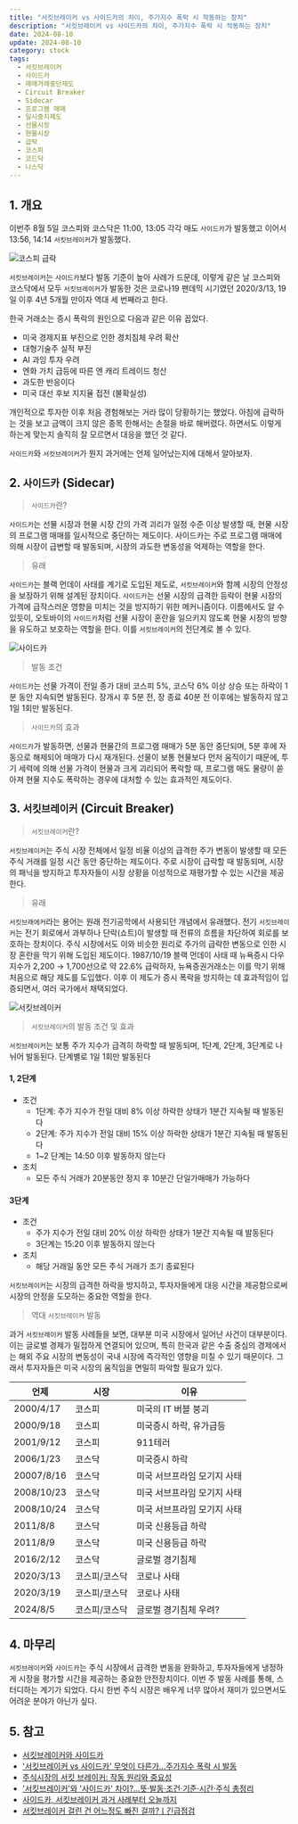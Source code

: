 ```yaml
---
title: "서킷브레이커 vs 사이드카의 차이, 주가지수 폭락 시 작동하는 장치"
description: "서킷브레이커 vs 사이드카의 차이, 주가지수 폭락 시 작동하는 장치"
date: 2024-08-10
update: 2024-08-10
category: stock
tags:
  - 서킷브레이커
  - 사이드카
  - 매매거래중단제도
  - Circuit Breaker
  - Sidecar
  - 프로그램 매매
  - 일시중지제도
  - 선물시장
  - 현물시장
  - 급락
  - 코스피
  - 코드닥
  - 나스닥
---
```


## 1. 개요

이번주 8월 5일 코스피와 코스닥은 11:00, 13:05 각각 매도 `사이드카`가 발동했고 이어서 13:56, 14:14 `서킷브레이커`가 발동했다.

![코스피 급락](image-20240810174401394.png)

`서킷브레이커`는 `사이드카`보다 발동 기준이 높아 사례가 드문데, 이렇게 같은 날 코스피와 코스닥에서 모두 `서킷브레이커`가 발동한 것은 코로나19 팬데믹 시기였던 2020/3/13, 19일 이후 4년 5개월 만이자 역대 세 번째라고 한다.

한국 거래소는 증시 폭락의 원인으로 다음과 같은 이유 꼽았다.

- 미국 경제지표 부진으로 인한 경치침체 우려 확산
- 대형기술주 실적 부진
- AI 과잉 투자 우려
- 엔화 가치 급등에 따른 엔 캐리 트레이드 청산
- 과도한 반응이다
- 미국 대선 후보 지지율 접전 (불확실성)

개인적으로 투자한 이후 처음 경험해보는 거라 많이 당황하기는 했었다. 아침에 급락하는 것을 보고 금액이 크지 않은 종목 한해서는 손절을 바로 해버렸다. 하면서도 이렇게 하는게 맞는지 솔직히 잘 모르면서 대응을 했던 것 같다.

`사이드카`와 `서킷브레이커`가 뭔지 과거에는 언제 일어났는지에 대해서 알아보자.

## 2. `사이드카` (Sidecar)

> `사이드카`란?

`사이드카`는 선물 시장과 현물 시장 간의 가격 괴리가 일정 수준 이상 발생할 때, 현물 시장의 프로그램 매매를 일시적으로 중단하는 제도이다. 사이드카는 주로 프로그램 매매에 의해 시장이 급변할 때 발동되며, 시장의 과도한 변동성을 억제하는 역할을 한다.

> 유래

`사이드카`는 블랙 먼데이 사태를 계기로 도입된 제도로, `서킷브레이커`와 함께 시장의 안정성을 보장하기 위해 설계된 장치이다. `사이드카`는 선물 시장의 급격한 등락이 현물 시장의 가격에 급작스러운 영향을 미치는 것을 방지하기 위한 메커니즘이다. 이름에서도 알 수 있듯이, 오토바이의 `사이드카`처럼 선물 시장이 혼란을 일으키지 않도록 현물 시장의 방향을 유도하고 보호하는 역할을 한다. 이를 `서킷브레이커`의 전단계로 볼 수 있다.

![사이드카](image-20240810174418115.png)

> 발동 조건

`사이드카`는 선물 가격이 전일 종가 대비 코스피 5%, 코스닥 6% 이상 상승 또는 하락이 1분 동안 지속되면 발동된다. 장개시 후 5분 전, 장 종료 40분 전 이후에는 발동하지 않고 1일 1회만 발동된다.

> `사이드카`의 효과

`사이드카`가 발동하면, 선물과 현물간의 프로그램 매매가 5분 동안 중단되며, 5분 후에 자동으로 해제되어 매매가 다시 재개된다. 선물이 보통 현물보다 먼저 움직이기 때문에, 투기 세력에 의해 선물 가격이 현물과 크게 괴리되어 폭락할 때, 프로그램 매도 물량이 쏟아져 현물 지수도 폭락하는 경우에 대처할 수 있는 효과적인 제도이다.

## 3. `서킷브레이커` (Circuit Breaker)

> `서킷브레이커`란?

`서킷브레이커`는 주식 시장 전체에서 일정 비율 이상의 급격한 주가 변동이 발생할 때 모든 주식 거래를 일정 시간 동안 중단하는 제도이다. 주로 시장이 급락할 때 발동되며, 시장의 패닉을 방지하고 투자자들이 시장 상황을 이성적으로 재평가할 수 있는 시간을 제공한다.

> 유래

`서킷브래에커`라는 용어는 원래 전기공학에서 사용되던 개념에서 유래했다. 전기 `서킷브레이커`는 전기 회로에서 과부하나 단락(쇼트)이 발생할 때 전류의 흐름을 차단하여 회로를 보호하는 장치이다. 주식 시장에서도 이와 비슷한 원리로 주가의 급락한 변동으로 인한 시장 혼란을 막기 위해 도입된 제도이다. 1987/10/19 블랙 먼데이 사태 때 뉴욕증시 다우 지수가 2,200 → 1,700선으로 약 22.6% 급락하자,  뉴욕증권거래소는 이를 막기 위해 처음으로 해당 제도를 도입했다. 이후 이 제도가 증시 폭락을 방지하는 데 효과적임이 입증되면서, 여러 국가에서 채택되었다. 

![서킷브레이커](서킷-브레이커.png)

> `서킷브레이커`의 발동 조건 및 효과

`서킷브레이커`는 보통 주가 지수가 급격히 하락할 때 발동되며, 1단계, 2단계, 3단계로 나뉘어 발동된다. 단계별로 1일 1회만 발동된다

#### 1, 2단계

- 조건
  - 1단계: 주가 지수가 전일 대비 8% 이상 하락한 상태가 1분간 지속될 때 발동된다
  - 2단계: 주가 지수가 전일 대비 15% 이상 하락한 상태가 1분간 지속될 때 발동된다
  - 1~2 단계는 14:50 이후 발동하지 않는다
- 조치
  - 모든 주식 거래가 20분동안 정지 후 10분간 단일가매매가 가능하다

#### 3단계

- 조건
  - 주가 지수가 전일 대비 20% 이상 하락한 상태가 1분간 지속될 때 발동된다
  - 3단계는 15:20 이후 발동하지 않는다
- 조치
  - 해당 거래일 동안 모든 주식 거래가 조기 종료된다

`서킷브레이커`는 시장의 급격한 하락을 방지하고, 투자자들에게 대응 시간을 제공함으로써 시장의 안정을 도모하는 중요한 역할을 한다.

> 역대 `서킷브레이커` 발동

과거 `서킷브레이커` 발동 사례들을 보면, 대부분 미국 시장에서 일어난 사건이 대부분이다. 이는 글로벌 경제가 밀접하게 연결되어 있으며, 특히 한국과 같은 수출 중심의 경제에서는 해외 주요 시장의 변동성이 국내 시장에 즉각적인 영향을 미칠 수 있기 때문이다. 그래서 투자자들은 미국 시장의 움직임을 면밀히 파악할 필요가 있다.

| 언제       | 시장          | 이유                        |
| ---------- | ------------- | --------------------------- |
| 2000/4/17  | 코스피        | 미국의 IT 버블 붕괴         |
| 2000/9/18  | 코스피        | 미국증시 하락, 유가급등     |
| 2001/9/12  | 코스피        | 911테러                     |
| 2006/1/23  | 코스닥        | 미국증시 하락               |
| 20007/8/16 | 코스닥        | 미국 서브프라임 모기지 사태 |
| 2008/10/23 | 코스닥        | 미국 서브프라임 모기지 사태 |
| 2008/10/24 | 코스닥        | 미국 서브프라임 모기지 사태 |
| 2011/8/8   | 코스닥        | 미국 신용등급 하락          |
| 2011/8/9   | 코스닥        | 미국 신용등급 하락          |
| 2016/2/12  | 코스닥        | 글로벌 경기침체             |
| 2020/3/13  | 코스피/코스닥 | 코로나 사태                 |
| 2020/3/19  | 코스피/코스닥 | 코로나 사태                 |
| 2024/8/5   | 코스피/코스닥 | 글로벌 경기침체 우려?       |

## 4. 마무리

`서킷브레이커`와 `사이드카`는 주식 시장에서 급격한 변동을 완화하고, 투자자들에게 냉정하게 시장을 평가할 시간을 제공하는 중요한 안전장치이다. 이번 주 발동 사례를 통해, 스터디하는 계기가 되었다. 다시 한번 주식 시장은 배우게 너무 많아서 재미가 있으면서도 어려운 분야가 아닌가 싶다.

## 5. 참고

- [서킷브레이커와 사이드카](https://www.dndn.io/blog/213)
- ['서킷브레이커 vs 사이드카' 무엇이 다른가...주가지수 폭락 시 발동](https://www.esocialtimes.com/news/articleView.html?idxno=36800)
- [주식시장의 서킷 브레이커: 작동 원리와 중요성](https://juding.tistory.com/entry/주식시장의-서킷-브레이커-작동-원리와-중요성)
- ['서킷브레이커'와 '사이드카' 차이?...뜻·발동·조건·기준·시간·주식 총정리](https://www.salgoonews.com/news/articleView.html?idxno=41871)
- [사이드카, 서킷브레이커 과거 사례부터 오늘까지](https://www.newsway.co.kr/news/view?ud=2024080516442151398)
- [서킷브레이커 걸린 건 어느정도 빠진 걸까?ㅣ긴급점검](https://www.youtube.com/watch?v=AiHf9B6WGyE)

